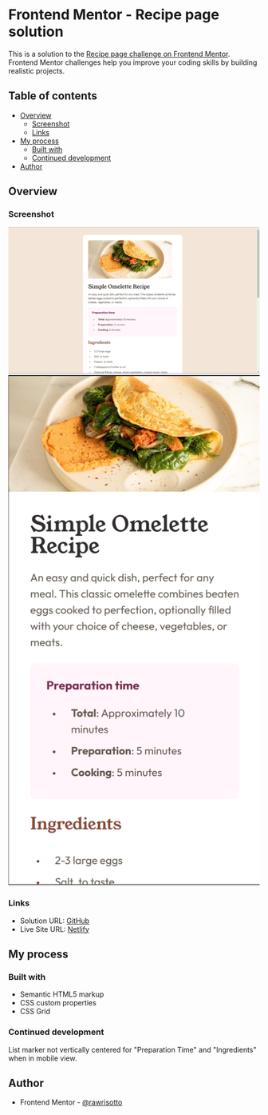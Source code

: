 # Frontend Mentor - Recipe page solution

This is a solution to the [Recipe page challenge on Frontend Mentor](https://www.frontendmentor.io/challenges/recipe-page-KiTsR8QQKm). Frontend Mentor challenges help you improve your coding skills by building realistic projects. 

## Table of contents

- [Overview](#overview)
  - [Screenshot](#screenshot)
  - [Links](#links)
- [My process](#my-process)
  - [Built with](#built-with)
  - [Continued development](#continued-development)
- [Author](#author)

## Overview

### Screenshot

![desktop-solution](./design/desktop-solution.png)
![mobile-solution](./design/mobile-solution.png)

### Links

- Solution URL: [GitHub](https://github.com/rawrisotto/recipe-page-main/tree/main)
- Live Site URL: [Netlify](https://65ac9503f20cd11da57673ab--grand-elf-339f06.netlify.app/)

## My process

### Built with

- Semantic HTML5 markup
- CSS custom properties
- CSS Grid

### Continued development

List marker not vertically centered for "Preparation Time" and "Ingredients" when in mobile view.

## Author

- Frontend Mentor - [@rawrisotto](https://www.frontendmentor.io/profile/rawrisotto)